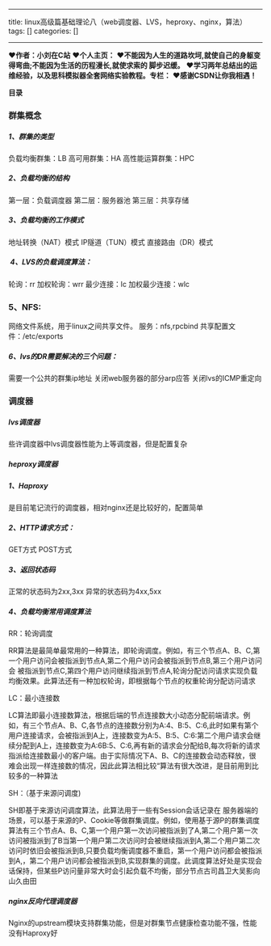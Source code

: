 
--- 
title:  linux高级篇基础理论八（web调度器、LVS，heproxy、nginx，算法） 
tags: []
categories: [] 

---
>  
 ♥️**作者：小刘在C站** 
 ♥️**个人主页：<strong><strong><strong><strong><strong><strong><strong><strong><strong><strong><strong><strong><strong><strong><strong><strong><strong><strong><strong><strong><strong><strong><strong><strong><strong><strong><strong><strong><strong><strong><strong><strong><strong><strong><strong><strong><strong><strong><strong><strong><strong><strong><strong><strong><strong><strong><strong><strong><strong><strong><strong><strong><strong><strong><strong><strong><strong><strong><strong><strong><strong><strong><strong><strong><strong><strong><strong><strong><strong><strong><strong><strong><strong><strong><strong><strong><strong><strong><strong><strong><strong><strong><strong><strong><strong><strong><strong><strong><strong><strong><strong><strong><strong><strong><strong><strong><strong><strong><strong><strong><strong><strong><strong><strong><strong><strong><strong><strong><strong><strong><strong><strong><strong><strong><strong><strong><strong><strong><strong><strong><strong><strong><strong><strong><strong><strong><strong>**</strong></strong></strong></strong></strong></strong></strong></strong></strong></strong></strong></strong></strong></strong></strong></strong></strong></strong></strong></strong></strong></strong></strong></strong></strong></strong></strong></strong></strong></strong></strong></strong></strong></strong></strong></strong></strong></strong></strong></strong></strong></strong></strong></strong></strong></strong></strong></strong></strong></strong></strong></strong></strong></strong></strong></strong></strong></strong></strong></strong></strong></strong></strong></strong></strong></strong></strong></strong></strong></strong></strong></strong></strong></strong></strong></strong></strong></strong></strong></strong></strong></strong></strong></strong></strong></strong></strong></strong></strong></strong></strong></strong></strong></strong></strong></strong></strong></strong></strong></strong></strong></strong></strong></strong></strong></strong></strong></strong></strong></strong></strong></strong></strong></strong></strong></strong></strong></strong></strong></strong></strong></strong></strong></strong></strong></strong></strong> 
 ♥️**不能因为人生的道路坎坷,就使自己的身躯变得弯曲;不能因为生活的历程漫长,就使求索的 脚步迟缓。** 
 ♥️**学习两年总结出的运维经验，以及思科模拟器全套网络实验教程。专栏：** 
 ♥️**感谢CSDN让你我相遇！** 


**目录**

































### **群集概念**

##### 1、群集的类型

负载均衡群集：LB 高可用群集：HA 高性能运算群集：HPC

##### 2、负载均衡的结构

第一层：负载调度器 第二层：服务器池 第三层：共享存储

##### 3、负载均衡的工作模式

地址转换（NAT）模式 IP隧道（TUN）模式 直接路由（DR）模式

#####  4、LVS的负载调度算法：

轮询：rr 加权轮询：wrr 最少连接：lc 加权最少连接：wlc

### 5、NFS:

网络文件系统，用于linux之间共享文件。 服务：nfs,rpcbind 共享配置文件：/etc/exports

##### 6、lvs的DR需要解决的三个问题：

需要一个公共的群集ip地址 关闭web服务器的部分arp应答 关闭lvs的ICMP重定向

### 调度器

##### lvs调度器

些许调度器中lvs调度器性能为上等调度器，但是配置复杂

##### heproxy调度器

##### 1、Haproxy

是目前笔记流行的调度器，相对nginx还是比较好的，配置简单

#####  2、HTTP请求方式：

GET方式 POST方式

##### 3、返回状态码

正常的状态码为2xx,3xx 异常的状态码为4xx,5xx

##### 4、负载均衡常用调度算法

RR：轮询调度

>  
 RR算法是最简单最常用的一种算法，即轮询调度。例如，有三个节点A、B、C,第一个用户访问会被指派到节点A,第二个用户访问会被指派到节点B,第三个用户访问会 被指派到节点C,第四个用户访问继续指派到节点A,轮询分配访问请求实现负载均衡效果。此算法还有一种加权轮询，即根据每个节点的权重轮询分配访问请求 


 LC：最小连接数

>  
 LC算法即最小连接数算法，根据后端的节点连接数大小动态分配前端请求。例如，有三个节点A、B、C,各节点的连接数分别为A:4、B:5、C:6,此时如果有第个用户连接请求，会被指派到A上，连接数变为A:5、B:5、C:6:第二个用户请求会继续分配到A上，连接数变为A:6B:5、C:6,再有新的请求会分配给B,每次将新的请求指派给连接数最小的客户端。由于实际情况下A、B、C的连接数会动态释放，很难会出现一样连接数的情况，因此此算法相比较“算法有很大改进，是目前用到比较多的一种算法 


 SH：（基于来源问调度)

>  
 SH即基于来源访问调度算法，此算法用于一些有Session会话记录在 服务器端的场景，可以基于来源的P、Cookie等做群集调度。例如，使用基于源P的群集调度算法有三个节点A、B、C,第一个用户第一次访问被指派到了A,第二个用户第一次访问被指派到了B当第一个用户第二次访问时会被继续指派到A,第二个用户第二次访问时依旧会被指派到B,只要负载均衡调度器不重启，第一个用户访问都会被指派到A,，第二个用户访问都会被指派到B,实现群集的调度。此调度算法好处是实现会话保持，但某些P访问量非常大时会引起负载不均衡，部分节点古司昌卫大吴影向山久由田 


##### nginx反向代理调度器

Nginx的upstream模块支持群集功能，但是对群集节点健康检查功能不强，性能没有Haproxy好


